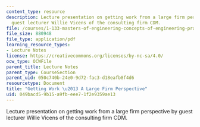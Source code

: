 ```yaml
---
content_type: resource
description: Lecture presentation on getting work from a large firm perspective by
  guest lecturer Willie Vicens of the consulting firm CDM.
file: /courses/1-133-masters-of-engineering-concepts-of-engineering-practice-fall-2007/049bacd59b15a9fbeee71f2e9359ae13_lec_04_wv.pdf
file_size: 880948
file_type: application/pdf
learning_resource_types:
- Lecture Notes
license: https://creativecommons.org/licenses/by-nc-sa/4.0/
ocw_type: OCWFile
parent_title: Lecture Notes
parent_type: CourseSection
parent_uid: 050c740b-24e0-9d72-fac3-d18eafb8f4d6
resourcetype: Document
title: "Getting Work \u2013 A Large Firm Perspective"
uid: 049bacd5-9b15-a9fb-eee7-1f2e9359ae13
---
```

Lecture presentation on getting work from a large firm perspective by guest lecturer Willie Vicens of the consulting firm CDM.